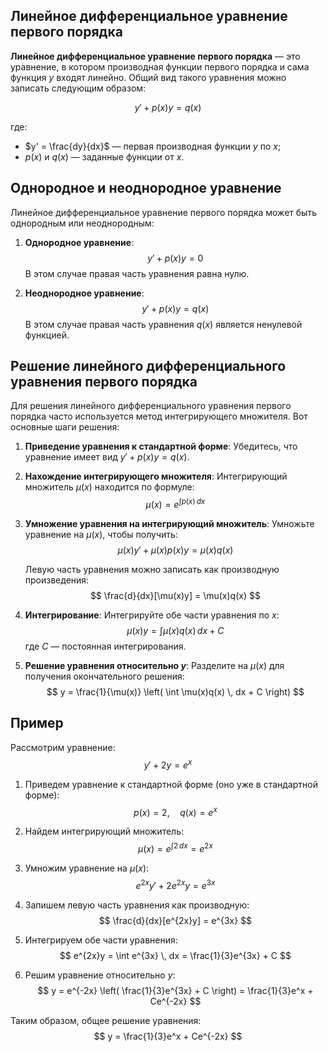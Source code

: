 ## Линейное дифференциальное уравнение первого порядка

**Линейное дифференциальное уравнение первого порядка** — это уравнение, в котором производная функции первого порядка и сама функция $y$ входят линейно. Общий вид такого уравнения можно записать следующим образом:

$$ y' + p(x)y = q(x) $$

где:
- $y' = \frac{dy}{dx}$ — первая производная функции $y$ по $x$;
- $p(x)$ и $q(x)$ — заданные функции от $x$.

## Однородное и неоднородное уравнение

Линейное дифференциальное уравнение первого порядка может быть однородным или неоднородным:

1. **Однородное уравнение**:
   $$ y' + p(x)y = 0 $$
   В этом случае правая часть уравнения равна нулю.

2. **Неоднородное уравнение**:
   $$ y' + p(x)y = q(x) $$
   В этом случае правая часть уравнения $q(x)$ является ненулевой функцией.

## Решение линейного дифференциального уравнения первого порядка

Для решения линейного дифференциального уравнения первого порядка часто используется метод интегрирующего множителя. Вот основные шаги решения:

1. **Приведение уравнения к стандартной форме**:
   Убедитесь, что уравнение имеет вид $y' + p(x)y = q(x)$.

2. **Нахождение интегрирующего множителя**:
   Интегрирующий множитель $\mu(x)$ находится по формуле:
   $$
   \mu(x) = e^{\int p(x) \, dx}
   $$

3. **Умножение уравнения на интегрирующий множитель**:
   Умножьте уравнение на $\mu(x)$, чтобы получить:
   $$
   \mu(x)y' + \mu(x)p(x)y = \mu(x)q(x)
   $$

   Левую часть уравнения можно записать как производную произведения:
   $$
   \frac{d}{dx}[\mu(x)y] = \mu(x)q(x)
   $$

4. **Интегрирование**:
   Интегрируйте обе части уравнения по $x$:
   $$
   \mu(x)y = \int \mu(x)q(x) \, dx + C
   $$
   где $C$ — постоянная интегрирования.

5. **Решение уравнения относительно $y$**:
   Разделите на $\mu(x)$ для получения окончательного решения:
   $$
   y = \frac{1}{\mu(x)} \left( \int \mu(x)q(x) \, dx + C \right)
   $$

## Пример

Рассмотрим уравнение:
$$ y' + 2y = e^x $$

1. Приведем уравнение к стандартной форме (оно уже в стандартной форме):
   $$ p(x) = 2, \quad q(x) = e^x $$

2. Найдем интегрирующий множитель:
   $$
   \mu(x) = e^{\int 2 \, dx} = e^{2x}
   $$

3. Умножим уравнение на $\mu(x)$:
   $$
   e^{2x}y' + 2e^{2x}y = e^{3x}
   $$

4. Запишем левую часть уравнения как производную:
   $$
   \frac{d}{dx}[e^{2x}y] = e^{3x}
   $$

5. Интегрируем обе части уравнения:
   $$
   e^{2x}y = \int e^{3x} \, dx = \frac{1}{3}e^{3x} + C
   $$

6. Решим уравнение относительно $y$:
   $$
   y = e^{-2x} \left( \frac{1}{3}e^{3x} + C \right) = \frac{1}{3}e^x + Ce^{-2x}
   $$

Таким образом, общее решение уравнения:
$$ y = \frac{1}{3}e^x + Ce^{-2x} $$
